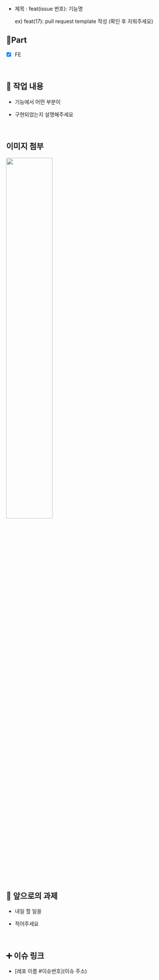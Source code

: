 -   제목 : feat(issue 번호): 기능명

    ex) feat(17): pull request template 작성
    (확인 후 지워주세요)

## 🔘Part

-   [x] FE

<br/>

## 🔎 작업 내용

-   기능에서 어떤 부분이

-   구현되었는지 설명해주세요

    <br/>

## 이미지 첨부

<img src="파일주소" width="50%" height="50%"/>

<br/>

## 🔧 앞으로의 과제

-   내일 할 일을

-   적어주세요

    <br/>

## ➕ 이슈 링크

-   [레포 이름 #이슈번호](이슈 주소)

<br/>
